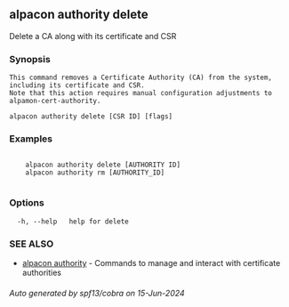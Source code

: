 ## alpacon authority delete

Delete a CA along with its certificate and CSR

### Synopsis


    This command removes a Certificate Authority (CA) from the system, including its certificate and CSR. 
	Note that this action requires manual configuration adjustments to alpamon-cert-authority.
	

```
alpacon authority delete [CSR ID] [flags]
```

### Examples

```
 
	alpacon authority delete [AUTHORITY ID]	
	alpacon authority rm [AUTHORITY_ID]
	
```

### Options

```
  -h, --help   help for delete
```

### SEE ALSO

* [alpacon authority](alpacon_authority.md)	 - Commands to manage and interact with certificate authorities

###### Auto generated by spf13/cobra on 15-Jun-2024
